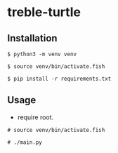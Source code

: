 # treble-turtle

## Installation

```
$ python3 -m venv venv
```

```
$ source venv/bin/activate.fish
```

```
$ pip install -r requirements.txt
```

## Usage

- require root.

```
# source venv/bin/activate.fish
```

```
# ./main.py
```
